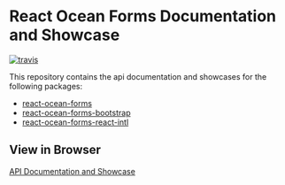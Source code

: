 # React Ocean Forms Documentation and Showcase
[![travis](https://travis-ci.com/environment-agency-austria/forms-showcase.svg?branch=master)](https://travis-ci.com/environment-agency-austria/forms-showcase)

This repository contains the api documentation and showcases for the following packages:

* [react-ocean-forms](https://github.com/environment-agency-austria/react-ocean-forms)
* [react-ocean-forms-bootstrap](https://github.com/environment-agency-austria/react-ocean-forms-bootstrap)
* [react-ocean-forms-react-intl](https://github.com/environment-agency-austria/react-ocean-forms-react-intl)

## View in Browser
[API Documentation and Showcase](https://environment-agency-austria.github.io/forms-showcase/#/)
